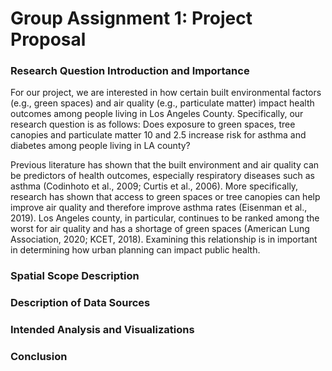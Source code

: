 # Group Assignment 1: Project Proposal 
### Research Question Introduction and Importance
For our project, we are interested in how certain built environmental factors (e.g., green spaces) and air quality (e.g., particulate matter) impact health outcomes among people living in Los Angeles County. Specifically, our research question is as follows: Does exposure to green spaces, tree canopies and particulate matter 10 and 2.5 increase risk for asthma and diabetes among people living in LA county? 

Previous literature has shown that the built environment and air quality can be predictors of health outcomes, especially respiratory diseases such as asthma (Codinhoto et al., 2009; Curtis et al., 2006). More specifically, research has shown that access to green spaces or tree canopies can help improve air quality and therefore improve asthma rates (Eisenman et al., 2019). Los Angeles county, in particular, continues to be ranked among the worst for air quality and has a shortage of green spaces (American Lung Association, 2020; KCET, 2018). Examining this relationship is in important in determining how urban planning can impact public health.

### Spatial Scope Description 
### Description of Data Sources 
### Intended Analysis and Visualizations 
### Conclusion

